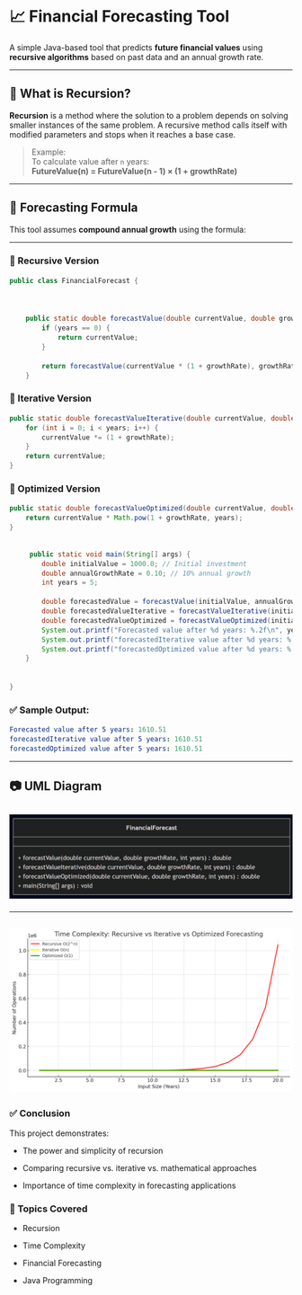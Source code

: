 # 📈 Financial Forecasting Tool

A simple Java-based tool that predicts **future financial values** using **recursive algorithms** based on past data and an annual growth rate.

---

## 📘 What is Recursion?

**Recursion** is a method where the solution to a problem depends on solving smaller instances of the same problem. A recursive method calls itself with modified parameters and stops when it reaches a base case.

> Example:  
To calculate value after `n` years:  
**FutureValue(n) = FutureValue(n - 1) × (1 + growthRate)**

---

## 🧮 Forecasting Formula

This tool assumes **compound annual growth** using the formula:


---

### 🔁 Recursive Version

```java
public class FinancialForecast {


  
    public static double forecastValue(double currentValue, double growthRate, int years) {
        if (years == 0) {
            return currentValue;
        }

        return forecastValue(currentValue * (1 + growthRate), growthRate, years - 1);
    }


```
### 🔁 Iterative Version
```java
public static double forecastValueIterative(double currentValue, double growthRate, int years) {
    for (int i = 0; i < years; i++) {
        currentValue *= (1 + growthRate);
    }
    return currentValue;
}
```

### 🧠 Optimized Version

```java
public static double forecastValueOptimized(double currentValue, double growthRate, int years) {
    return currentValue * Math.pow(1 + growthRate, years);
}
```

```java

     public static void main(String[] args) {
        double initialValue = 1000.0; // Initial investment
        double annualGrowthRate = 0.10; // 10% annual growth
        int years = 5;

        double forecastedValue = forecastValue(initialValue, annualGrowthRate, years);
        double forecastedValueIterative = forecastValueIterative(initialValue, annualGrowthRate, years);
        double forecastedValueOptimized = forecastValueOptimized(initialValue, annualGrowthRate, years);
        System.out.printf("Forecasted value after %d years: %.2f\n", years, forecastedValue);
        System.out.printf("forecastedIterative value after %d years: %.2f\n", years, forecastedValueIterative);
        System.out.printf("forecastedOptimized value after %d years: %.2f\n", years, forecastedValueOptimized);
    }


}    
```
### ✅ Sample Output:
```yml
Forecasted value after 5 years: 1610.51
forecastedIterative value after 5 years: 1610.51   
forecastedOptimized value after 5 years: 1610.51
```
---
## 📷 UML Diagram
![alt text](image.png)
---
---
![alt text](image-1.png)
---
### ✅ Conclusion
This project demonstrates:

- The power and simplicity of recursion

- Comparing recursive vs. iterative vs. mathematical approaches

- Importance of time complexity in forecasting applications

### 📌 Topics Covered
- Recursion

- Time Complexity

- Financial Forecasting

- Java Programming